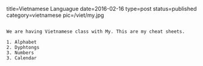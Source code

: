 title=Vietnamese Languague
date=2016-02-16
type=post
status=published
category=vietnamese
pic=/viet/my.jpg
~~~~~~

We are having Vietnamese class with My. This are my cheat sheets.

1. Alphabet
2. Dyphtongs
3. Numbers
3. Calendar
